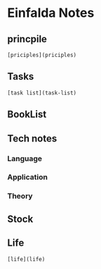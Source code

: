 # Einfalda Notes

## princpile
	[priciples](priciples)

## Tasks
	[task list](task-list)

## BookList


## Tech notes
### Language

### Application

### Theory


## Stock

## Life
	[life](life)
